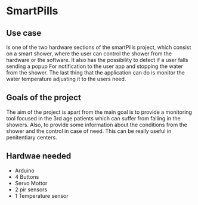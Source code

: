 # SmartPills

## Use case

Is one of the two hardware sections of the smartPills project, which consist on a smart shower, where the user can control the shower from the hardware or the software.
It also has the possibility to detect if a user falls sending a popup For notification to the user app and stopping the water from the shower.
The last thing that the application can do is monitor the water temperature adjusting it to the users need.

## Goals of the project

The aim of the project is apart from the main goal is to provide a monitoring tool focused in the 3rd age patients which can suffer from falling in the showers. Also, to provide some information about the conditions from the shower and the control in case of need. This can be really useful in penitentiary  centers.


## Hardwae needed
* Arduino
* 4 Buttons
* Servo Mottor
* 2 pir sensors
* 1 Temperature sensor
